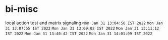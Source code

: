 # bi-misc
local action test and matrix signaling
`Mon Jan 31 13:04:58 IST 2022`
`Mon Jan 31 13:07:55 IST 2022`
`Mon Jan 31 13:09:02 IST 2022`
`Mon Jan 31 13:11:12 IST 2022`
`Mon Jan 31 13:40:42 IST 2022`
`Mon Jan 31 14:01:09 IST 2022`
